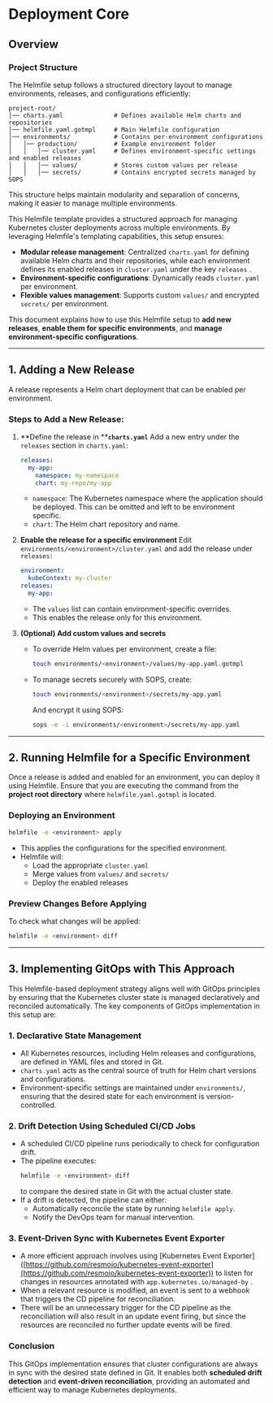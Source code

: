 # Deployment Core

## Overview

### Project Structure

The Helmfile setup follows a structured directory layout to manage environments, releases, and configurations efficiently:

```
project-root/
│── charts.yaml              # Defines available Helm charts and repositories
│── helmfile.yaml.gotmpl     # Main Helmfile configuration
│── environments/            # Contains per-environment configurations
│   │── production/          # Example environment folder
│   │   │── cluster.yaml     # Defines environment-specific settings and enabled releases
│   │   │── values/          # Stores custom values per release
│   │   │── secrets/         # Contains encrypted secrets managed by SOPS
```

This structure helps maintain modularity and separation of concerns, making it easier to manage multiple environments.

This Helmfile template provides a structured approach for managing Kubernetes cluster deployments across multiple environments. By leveraging Helmfile's templating capabilities, this setup ensures:

- **Modular release management**: Centralized `charts.yaml` for defining available Helm charts and their repositories, while each environment defines its enabled releases in `cluster.yaml` under the key `releases` .
- **Environment-specific configurations**: Dynamically reads `cluster.yaml` per environment.
- **Flexible values management**: Supports custom `values/` and encrypted `secrets/` per environment.

This document explains how to use this Helmfile setup to **add new releases**, **enable them for specific environments**, and **manage environment-specific configurations**.

---

## 1. Adding a New Release

A release represents a Helm chart deployment that can be enabled per environment.

### **Steps to Add a New Release:**

1. \*\*Define the release in \*\***`charts.yaml`**
   Add a new entry under the `releases` section in `charts.yaml`:

   ```yaml
   releases:
     my-app:
       namespace: my-namespace
       chart: my-repo/my-app
   ```

   - `namespace`: The Kubernetes namespace where the application should be deployed. This can be omitted and left to be environment specific.
   - `chart`: The Helm chart repository and name.

2. **Enable the release for a specific environment**
   Edit `environments/<environment>/cluster.yaml` and add the release under `releases:`

   ```yaml
   environment:
     kubeContext: my-cluster
   releases:
     my-app:
   ```

   - The `values` list can contain environment-specific overrides.
   - This enables the release only for this environment.

3. **(Optional) Add custom values and secrets**

   - To override Helm values per environment, create a file:
     ```sh
     touch environments/<environment>/values/my-app.yaml.gotmpl
     ```
   - To manage secrets securely with SOPS, create:
     ```sh
     touch environments/<environment>/secrets/my-app.yaml
     ```
     And encrypt it using SOPS:
     ```sh
     sops -e -i environments/<environment>/secrets/my-app.yaml
     ```

---

## 2. Running Helmfile for a Specific Environment

Once a release is added and enabled for an environment, you can deploy it using Helmfile. Ensure that you are executing the command from the **project root directory** where `helmfile.yaml.gotmpl` is located.

### **Deploying an Environment**

```sh
helmfile -e <environment> apply
```

- This applies the configurations for the specified environment.
- Helmfile will:
  - Load the appropriate `cluster.yaml`
  - Merge values from `values/` and `secrets/`
  - Deploy the enabled releases

### **Preview Changes Before Applying**

To check what changes will be applied:

```sh
helmfile -e <environment> diff
```

---

## 3. Implementing GitOps with This Approach

This Helmfile-based deployment strategy aligns well with GitOps principles by ensuring that the Kubernetes cluster state is managed declaratively and reconciled automatically. The key components of GitOps implementation in this setup are:

### **1. Declarative State Management**

- All Kubernetes resources, including Helm releases and configurations, are defined in YAML files and stored in Git.
- `charts.yaml` acts as the central source of truth for Helm chart versions and configurations.
- Environment-specific settings are maintained under `environments/`, ensuring that the desired state for each environment is version-controlled.

### **2. Drift Detection Using Scheduled CI/CD Jobs**

- A scheduled CI/CD pipeline runs periodically to check for configuration drift.
- The pipeline executes:
  ```sh
  helmfile -e <environment> diff
  ```
  to compare the desired state in Git with the actual cluster state.
- If a drift is detected, the pipeline can either:
  - Automatically reconcile the state by running `helmfile apply`.
  - Notify the DevOps team for manual intervention.

### **3. Event-Driven Sync with Kubernetes Event Exporter**

- A more efficient approach involves using [Kubernetes Event Exporter]\([https://github.com/resmoio/kubernetes-event-exporter](https://github.com/resmoio/kubernetes-event-exporter)) to listen for changes in resources annotated with `app.kubernetes.io/managed-by` .
- When a relevant resource is modified, an event is sent to a webhook that triggers the CD pipeline for reconciliation.
- There will be an unnecessary trigger for the CD pipeline as the reconciliation will also result in an update event firing, but since the resources are reconciled no further update events will be fired.

### **Conclusion**

This GitOps implementation ensures that cluster configurations are always in sync with the desired state defined in Git. It enables both **scheduled drift detection** and **event-driven reconciliation**, providing an automated and efficient way to manage Kubernetes deployments.

